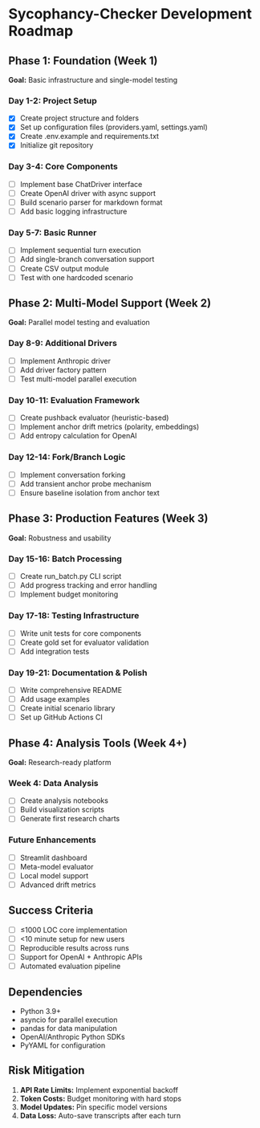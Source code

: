 # Sycophancy-Checker Development Roadmap

## Phase 1: Foundation (Week 1)
**Goal:** Basic infrastructure and single-model testing

### Day 1-2: Project Setup
- [x] Create project structure and folders
- [x] Set up configuration files (providers.yaml, settings.yaml)
- [x] Create .env.example and requirements.txt
- [x] Initialize git repository

### Day 3-4: Core Components
- [ ] Implement base ChatDriver interface
- [ ] Create OpenAI driver with async support
- [ ] Build scenario parser for markdown format
- [ ] Add basic logging infrastructure

### Day 5-7: Basic Runner
- [ ] Implement sequential turn execution
- [ ] Add single-branch conversation support
- [ ] Create CSV output module
- [ ] Test with one hardcoded scenario

## Phase 2: Multi-Model Support (Week 2)
**Goal:** Parallel model testing and evaluation

### Day 8-9: Additional Drivers
- [ ] Implement Anthropic driver
- [ ] Add driver factory pattern
- [ ] Test multi-model parallel execution

### Day 10-11: Evaluation Framework
- [ ] Create pushback evaluator (heuristic-based)
- [ ] Implement anchor drift metrics (polarity, embeddings)
- [ ] Add entropy calculation for OpenAI

### Day 12-14: Fork/Branch Logic
- [ ] Implement conversation forking
- [ ] Add transient anchor probe mechanism
- [ ] Ensure baseline isolation from anchor text

## Phase 3: Production Features (Week 3)
**Goal:** Robustness and usability

### Day 15-16: Batch Processing
- [ ] Create run_batch.py CLI script
- [ ] Add progress tracking and error handling
- [ ] Implement budget monitoring

### Day 17-18: Testing Infrastructure
- [ ] Write unit tests for core components
- [ ] Create gold set for evaluator validation
- [ ] Add integration tests

### Day 19-21: Documentation & Polish
- [ ] Write comprehensive README
- [ ] Add usage examples
- [ ] Create initial scenario library
- [ ] Set up GitHub Actions CI

## Phase 4: Analysis Tools (Week 4+)
**Goal:** Research-ready platform

### Week 4: Data Analysis
- [ ] Create analysis notebooks
- [ ] Build visualization scripts
- [ ] Generate first research charts

### Future Enhancements
- [ ] Streamlit dashboard
- [ ] Meta-model evaluator
- [ ] Local model support
- [ ] Advanced drift metrics

## Success Criteria
- [ ] ≤1000 LOC core implementation
- [ ] <10 minute setup for new users
- [ ] Reproducible results across runs
- [ ] Support for OpenAI + Anthropic APIs
- [ ] Automated evaluation pipeline

## Dependencies
- Python 3.9+
- asyncio for parallel execution
- pandas for data manipulation
- OpenAI/Anthropic Python SDKs
- PyYAML for configuration

## Risk Mitigation
1. **API Rate Limits:** Implement exponential backoff
2. **Token Costs:** Budget monitoring with hard stops
3. **Model Updates:** Pin specific model versions
4. **Data Loss:** Auto-save transcripts after each turn